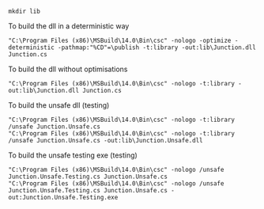 ```
mkdir lib
```

To build the dll in a deterministic way
```
"C:\Program Files (x86)\MSBuild\14.0\Bin\csc" -nologo -optimize -deterministic -pathmap:"%CD"=\publish -t:library -out:lib\Junction.dll Junction.cs
```

To build the dll without optimisations
```
"C:\Program Files (x86)\MSBuild\14.0\Bin\csc" -nologo -t:library -out:lib\Junction.dll Junction.cs
```

To build the unsafe dll (testing)

```
"C:\Program Files (x86)\MSBuild\14.0\Bin\csc" -nologo -t:library /unsafe Junction.Unsafe.cs
"C:\Program Files (x86)\MSBuild\14.0\Bin\csc" -nologo -t:library /unsafe Junction.Unsafe.cs -out:lib\Junction.Unsafe.dll
```

To build the unsafe testing exe (testing)

```
"C:\Program Files (x86)\MSBuild\14.0\Bin\csc" -nologo /unsafe Junction.Unsafe.Testing.cs Junction.Unsafe.cs
"C:\Program Files (x86)\MSBuild\14.0\Bin\csc" -nologo /unsafe Junction.Unsafe.Testing.cs Junction.Unsafe.cs -out:Junction.Unsafe.Testing.exe
```
